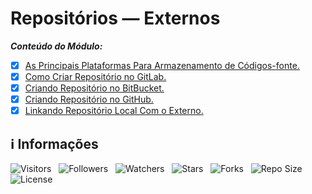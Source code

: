 <!-- Título -->
# Repositórios — Externos

***Conteúdo do Módulo:***

* [x] [As Principais Plataformas Para Armazenamento de Códigos-fonte.](https://github.com/Devsgeeknerd/cla-as-pri-pla-par-arm-cod-fon-rep-ext-git-fun-bas)
* [x] [Como Criar Repositório no GitLab.](https://github.com/Devsgeeknerd/cla-com-cri-rep-lab-rep-ext-git-fun-bas)
* [x] [Criando Repositório no BitBucket.](https://github.com/Devsgeeknerd/cla-cri-rep-bit-rep-ext-git-fun-bas)
* [x] [Criando Repositório no GitHub.](https://github.com/Devsgeeknerd/cla-cri-rep-hub-rep-ext-git-fun-bas)
* [x] [Linkando Repositório Local Com o Externo.](https://github.com/Devsgeeknerd/cla-lin-rep-loc-com-ext-rep-ext-git-fun-bas)

<!-- Informações -->
## &#8505; Informações

![Visitors](https://api.visitorbadge.io/api/visitors?path=Devsgeeknerd%2Fmod-rep-ext-git-fun-bas&label=Visitantes&labelColor=%23700070&labelStyle=none&countColor=%23000fff&style=plastic&color=%23ffffff "Total de Visitantes")
&nbsp;
![Followers](https://img.shields.io/github/followers/Devsgeeknerd?style=p&label=Seguidores&labelColor=800080&color=000fff "Total de Seguidores")
&nbsp;
![Watchers](https://img.shields.io/github/watchers/Devsgeeknerd/mod-rep-ext-git-fun-bas?style=p&label=Observadores&labelColor=800080&color=000fff "Total de Observadores")
&nbsp;
![Stars](https://img.shields.io/github/stars/Devsgeeknerd/mod-rep-ext-git-fun-bas?style=p&label=Estrelas&labelColor=800080&color=000fff "Total de Estrelas")
&nbsp;
![Forks](https://img.shields.io/github/forks/Devsgeeknerd/mod-rep-ext-git-fun-bas?style=p&label=Bifurcações&labelColor=800080&color=000fff "Total de Bifurcações")
&nbsp;
![Repo Size](https://img.shields.io/github/repo-size/Devsgeeknerd/mod-rep-ext-git-fun-bas?style=p&label=Tamanho&labelColor=800080&color=000fff "Tamanho do Repositório")
&nbsp;
![License](https://img.shields.io/github/license/Devsgeeknerd/mod-rep-ext-git-fun-bas?style=p&label=Licença&labelColor=800080&color=000fff "Licença do Repositório")
